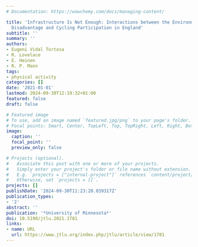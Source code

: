 ```yaml
---
# Documentation: https://wowchemy.com/docs/managing-content/

title: 'Infrastructure Is Not Enough: Interactions between the Environment, Socioeconomic
  Disadvantage and Cycling Participation in England'
subtitle: ''
summary: ''
authors:
- Eugeni Vidal Tortosa
- R. Lovelace
- E. Heinen
- R. P. Mann
tags:
- physical activity
categories: []
date: '2021-01-01'
lastmod: 2024-09-30T12:19:32+01:00
featured: false
draft: false

# Featured image
# To use, add an image named `featured.jpg/png` to your page's folder.
# Focal points: Smart, Center, TopLeft, Top, TopRight, Left, Right, BottomLeft, Bottom, BottomRight.
image:
  caption: ''
  focal_point: ''
  preview_only: false

# Projects (optional).
#   Associate this post with one or more of your projects.
#   Simply enter your project's folder or file name without extension.
#   E.g. `projects = ["internal-project"]` references `content/project/deep-learning/index.md`.
#   Otherwise, set `projects = []`.
projects: []
publishDate: '2024-09-30T11:23:20.039317Z'
publication_types:
- '2'
abstract: ''
publication: '*University of Minnesota*'
doi: 10.5198/jtlu.2021.1781
links:
- name: URL
  url: https://www.jtlu.org/index.php/jtlu/article/view/1781
---
```

